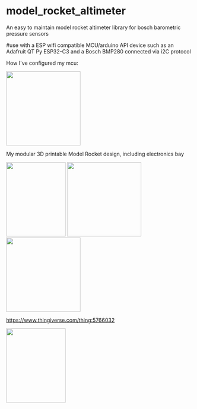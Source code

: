 # model_rocket_altimeter
An easy to maintain model rocket altimeter library for bosch barometric pressure sensors 

#use with a ESP wifi compatible MCU/arduino API device such as an Adafruit QT Py ESP32-C3 and a Bosch BMP280 connected via i2C protocol

How I've configured my mcu:

<img src=https://github.com/vecinimod/model_rocket_altimeter/assets/7244561/641df6eb-9397-465b-b72e-ae348f984729 height=200 width=200>


My modular 3D printable Model Rocket design, including electronics bay

<img src=https://github.com/vecinimod/model_rocket_altimeter/assets/7244561/5d5ebde8-eaa9-4528-8f6d-12e0d40617a0 height=200 width=160>
<img src=https://github.com/vecinimod/model_rocket_altimeter/assets/7244561/9cfb73c7-6d01-4f95-8afd-3fe3a24675bb height=200 width=200>
<img src=https://github.com/vecinimod/model_rocket_altimeter/assets/7244561/9a11159e-af65-4e81-9a33-e0ec365457fe height=200 width=200>



https://www.thingiverse.com/thing:5766032

<img src=https://github.com/vecinimod/model_rocket_altimeter/assets/7244561/b307f87c-4a93-446e-91a0-c28644938a2f height=200 width=160>
